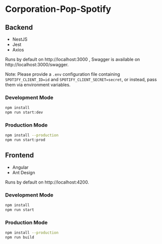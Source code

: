# Corporation-Pop-Spotify

## Backend

- NestJS
- Jest
- Axios

Runs by default on http://localhost:3000 , Swagger is available on http://localhost:3000/swagger.

Note: Please provide a `.env` configuration file containing `SPOTIFY_CLIENT_ID=id` and `SPOTIFY_CLIENT_SECRET=secret`, or instead, pass them via environment variables.

### Development Mode

```sh
npm install
npm run start:dev
```

### Production Mode

```sh
npm install --production
npm run start:prod
```

## Frontend

- Angular
- Ant Design

Runs by default on http://localhost:4200.

### Development Mode

```sh
npm install
npm run start
```

### Production Mode

```sh
npm install --production
npm run build
```

